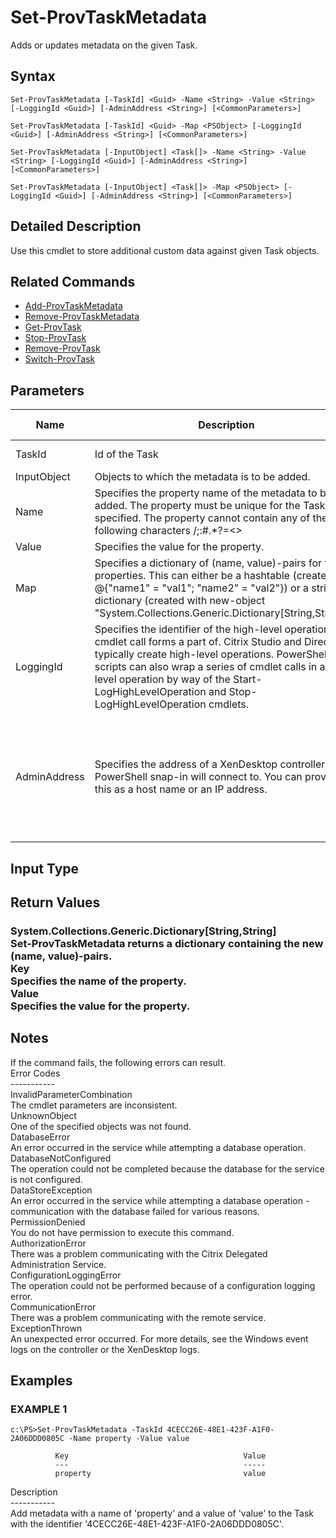 ﻿# Set-ProvTaskMetadata

   Adds or updates metadata on the given Task.

## Syntax
```
Set-ProvTaskMetadata [-TaskId] <Guid> -Name <String> -Value <String> [-LoggingId <Guid>] [-AdminAddress <String>] [<CommonParameters>]

Set-ProvTaskMetadata [-TaskId] <Guid> -Map <PSObject> [-LoggingId <Guid>] [-AdminAddress <String>] [<CommonParameters>]

Set-ProvTaskMetadata [-InputObject] <Task[]> -Name <String> -Value <String> [-LoggingId <Guid>] [-AdminAddress <String>] [<CommonParameters>]

Set-ProvTaskMetadata [-InputObject] <Task[]> -Map <PSObject> [-LoggingId <Guid>] [-AdminAddress <String>] [<CommonParameters>]
```

## Detailed Description
   Use this cmdlet to store additional custom data against given Task objects.

## Related Commands
  * [Add-ProvTaskMetadata](Add-ProvTaskMetadata.html)
  * [Remove-ProvTaskMetadata](Remove-ProvTaskMetadata.html)
  * [Get-ProvTask](Get-ProvTask.html)
  * [Stop-ProvTask](Stop-ProvTask.html)
  * [Remove-ProvTask](Remove-ProvTask.html)
  * [Switch-ProvTask](Switch-ProvTask.html)
## Parameters

| Name   | Description | Required? | Pipeline Input | Default Value |
| --- | --- | --- | --- | --- |
| TaskId | Id of the Task | true | true (ByValue, ByPropertyName) |  |
| InputObject | Objects to which the metadata is to be added. | true | true (ByValue) |  |
| Name | Specifies the property name of the metadata to be added. The property must be unique for the Task specified. The property cannot contain any of the following characters \/;:#.*?=<>|[]()"' | true | false |  |
| Value | Specifies the value for the property. | true | false |  |
| Map | Specifies a dictionary of (name, value)-pairs for the properties. This can either be a hashtable (created with @{"name1" = "val1"; "name2" = "val2"}) or a string dictionary (created with new-object "System.Collections.Generic.Dictionary[String,String]"). | true | true (ByValue) |  |
| LoggingId | Specifies the identifier of the high-level operation this cmdlet call forms a part of. Citrix Studio and Director typically create high-level operations. PowerShell scripts can also wrap a series of cmdlet calls in a high-level operation by way of the Start-LogHighLevelOperation and Stop-LogHighLevelOperation cmdlets. | false | false |  |
| AdminAddress | Specifies the address of a XenDesktop controller the PowerShell snap-in will connect to. You can provide this as a host name or an IP address. | false | false | Localhost. Once a value is provided by any cmdlet, this value becomes the default. |

## Input Type
### 
   
## Return Values
### System.Collections.Generic.Dictionary[String,String]<br>   Set-ProvTaskMetadata returns a dictionary containing the new (name, value)-pairs.<br>    Key <string><br>        Specifies the name of the property.<br>    Value <string><br>        Specifies the value for the property.
   ## Notes
   If the command fails, the following errors can result.<br>    Error Codes<br>    -----------<br>    InvalidParameterCombination<br>        The cmdlet parameters are inconsistent.<br>    UnknownObject<br>        One of the specified objects was not found.<br>    DatabaseError<br>        An error occurred in the service while attempting a database operation.<br>    DatabaseNotConfigured<br>        The operation could not be completed because the database for the service is not configured.<br>    DataStoreException<br>        An error occurred in the service while attempting a database operation - communication with the database failed for various reasons.<br>    PermissionDenied<br>        You do not have permission to execute this command.<br>    AuthorizationError<br>        There was a problem communicating with the Citrix Delegated Administration Service.<br>    ConfigurationLoggingError<br>        The operation could not be performed because of a configuration logging error.<br>    CommunicationError<br>        There was a problem communicating with the remote service.<br>    ExceptionThrown<br>        An unexpected error occurred.  For more details, see the Windows event logs on the controller or the XenDesktop logs.
## Examples

### EXAMPLE 1
```
c:\PS>Set-ProvTaskMetadata -TaskId 4CECC26E-48E1-423F-A1F0-2A06DDD0805C -Name property -Value value

          Key                                       Value
          ---                                       -----
          property                                  value
```
   Description<br>-----------<br>Add metadata with a name of 'property' and a value of 'value' to the Task with the identifier '4CECC26E-48E1-423F-A1F0-2A06DDD0805C'.

